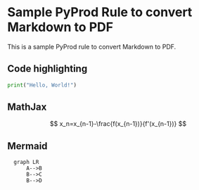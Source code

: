 # Sample PyProd Rule to convert Markdown to PDF

This is a sample PyProd rule to convert Markdown to PDF.

## Code highlighting

```python
print("Hello, World!")
```

## MathJax

$$
x_n=x_{n-1}-\frac{f(x_{n-1})}{f'(x_{n-1})}
$$

## Mermaid

```mermaid
  graph LR
      A-->B
      B-->C
      B-->D
```
